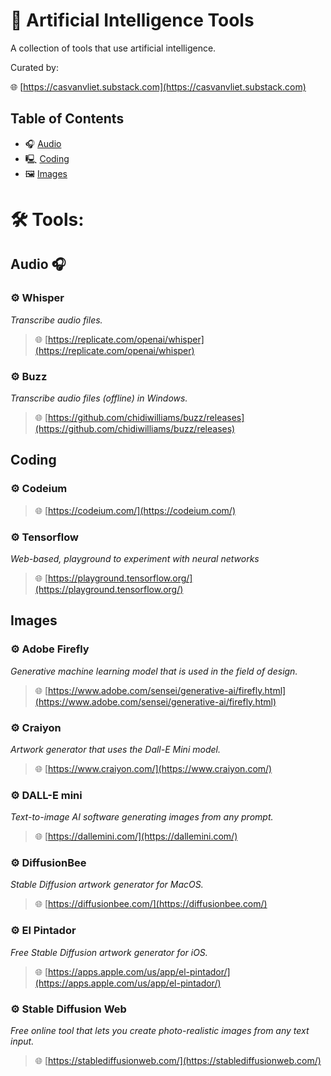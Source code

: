 # 🔧 Artificial Intelligence Tools

A collection of tools that use artificial intelligence.

Curated by:

🌐 [https://casvanvliet.substack.com](https://casvanvliet.substack.com)

## Table of Contents

- 🎧 [Audio](#audio)
- 🖳 [Coding](#coding)
- 🖼 [Images](#images)

# 🛠️ Tools:

## Audio 🎧

### ⚙️ Whisper

*Transcribe audio files.*

> 🌐 [https://replicate.com/openai/whisper](https://replicate.com/openai/whisper)

### ⚙️ Buzz

*Transcribe audio files (offline) in Windows.*

> 🌐 [https://github.com/chidiwilliams/buzz/releases](https://github.com/chidiwilliams/buzz/releases)

## Coding

### ⚙️ Codeium

> 🌐 [https://codeium.com/](https://codeium.com/)

### ⚙️ Tensorflow

*Web-based, playground to experiment with neural networks*

> 🌐 [https://playground.tensorflow.org/](https://playground.tensorflow.org/)

## Images

### ⚙️ Adobe Firefly

*Generative machine learning model that is used in the field of design.*

> 🌐 [https://www.adobe.com/sensei/generative-ai/firefly.html](https://www.adobe.com/sensei/generative-ai/firefly.html)

### ⚙️ Craiyon

*Artwork generator that uses the Dall-E Mini model.*

> 🌐 [https://www.craiyon.com/](https://www.craiyon.com/)

### ⚙️ DALL-E mini

*Text-to-image AI software generating images from any prompt.*

> 🌐 [https://dallemini.com/](https://dallemini.com/)

### ⚙️ DiffusionBee

*Stable Diffusion artwork generator for MacOS.*

> 🌐 [https://diffusionbee.com/](https://diffusionbee.com/)

### ⚙️ El Pintador

*Free Stable Diffusion artwork generator for iOS.*

> 🌐 [https://apps.apple.com/us/app/el-pintador/](https://apps.apple.com/us/app/el-pintador/)

### ⚙️ Stable Diffusion Web

*Free online tool that lets you create photo-realistic images from any text input.*

> 🌐 [https://stablediffusionweb.com/](https://stablediffusionweb.com/)
